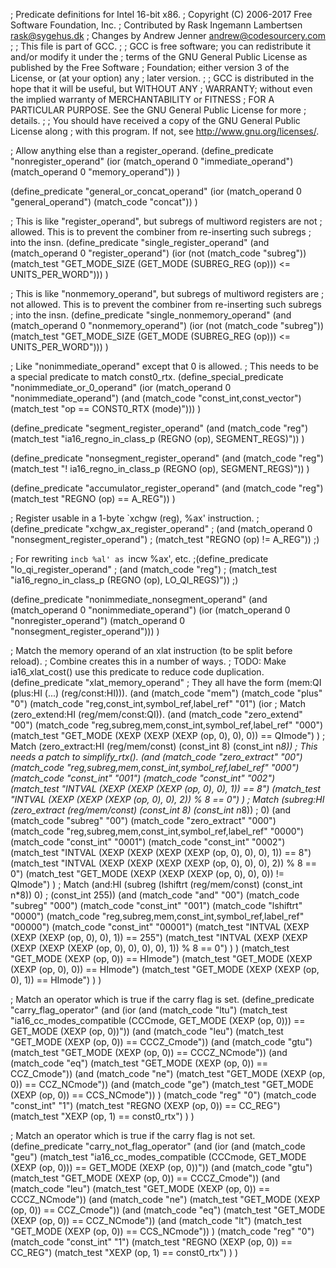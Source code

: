 ;  Predicate definitions for Intel 16-bit x86.
;  Copyright (C) 2006-2017 Free Software Foundation, Inc.
;  Contributed by Rask Ingemann Lambertsen <rask@sygehus.dk>
;  Changes by Andrew Jenner <andrew@codesourcery.com>
;
;  This file is part of GCC.
;
;  GCC is free software; you can redistribute it and/or modify it under the
;  terms of the GNU General Public License as published by the Free Software
;  Foundation; either version 3 of the License, or (at your option) any
;  later version.
;
;  GCC is distributed in the hope that it will be useful, but WITHOUT ANY
;  WARRANTY; without even the implied warranty of MERCHANTABILITY or FITNESS
;  FOR A PARTICULAR PURPOSE.  See the GNU General Public License for more
;  details.
;
;  You should have received a copy of the GNU General Public License along
;  with this program.  If not, see <http://www.gnu.org/licenses/>.

; Allow anything else than a register_operand.
(define_predicate "nonregister_operand"
   (ior (match_operand 0 "immediate_operand")
	(match_operand 0 "memory_operand"))
)

(define_predicate "general_or_concat_operand"
   (ior (match_operand 0 "general_operand")
	(match_code "concat"))
)

; This is like "register_operand", but subregs of multiword registers are not
; allowed. This is to prevent the combiner from re-inserting such subregs
; into the insn.
(define_predicate "single_register_operand"
   (and (match_operand 0 "register_operand")
	(ior (not (match_code "subreg"))
	     (match_test "GET_MODE_SIZE (GET_MODE (SUBREG_REG (op))) <= UNITS_PER_WORD")))
)

; This is like "nonmemory_operand", but subregs of multiword registers are
; not allowed. This is to prevent the combiner from re-inserting such subregs
; into the insn.
(define_predicate "single_nonmemory_operand"
   (and (match_operand 0 "nonmemory_operand")
	(ior (not (match_code "subreg"))
	     (match_test "GET_MODE_SIZE (GET_MODE (SUBREG_REG (op))) <= UNITS_PER_WORD")))
)

; Like "nonimmediate_operand" except that 0 is allowed.
; This needs to be a special predicate to match const0_rtx.
(define_special_predicate "nonimmediate_or_0_operand"
   (ior (match_operand 0 "nonimmediate_operand")
	(and (match_code "const_int,const_vector")
	     (match_test "op == CONST0_RTX (mode)")))
)

(define_predicate "segment_register_operand"
   (and (match_code "reg")
	(match_test "ia16_regno_in_class_p (REGNO (op), SEGMENT_REGS)"))
)

(define_predicate "nonsegment_register_operand"
   (and (match_code "reg")
	(match_test "! ia16_regno_in_class_p (REGNO (op), SEGMENT_REGS)"))
)

(define_predicate "accumulator_register_operand"
   (and (match_code "reg")
	(match_test "REGNO (op) == A_REG"))
)

; Register usable in a 1-byte `xchgw (reg), %ax' instruction.
;(define_predicate "xchgw_ax_register_operand"
;   (and (match_operand 0 "nonsegment_register_operand")
;	(match_test "REGNO (op) != A_REG"))
;)

; For rewriting `incb %al' as `incw %ax', etc.
;(define_predicate "lo_qi_register_operand"
;   (and (match_code "reg")
;	(match_test "ia16_regno_in_class_p (REGNO (op), LO_QI_REGS)"))
;)

(define_predicate "nonimmediate_nonsegment_operand"
    (and (match_operand 0 "nonimmediate_operand")
	 (ior (match_operand 0 "nonregister_operand")
	      (match_operand 0 "nonsegment_register_operand")))
)

; Match the memory operand of an xlat instruction (to be split before reload).
; Combine creates this in a number of ways.
; TODO: Make ia16_xlat_cost() use this predicate to reduce code duplication.
(define_predicate "xlat_memory_operand"
; They all have the form (mem:QI (plus:HI (...) (reg/const:HI))).
  (and
    (match_code "mem")
    (match_code "plus" "0")
    (match_code "reg,const_int,symbol_ref,label_ref" "01")
    (ior
; Match (zero_extend:HI (reg/mem/const:QI)).
      (and
	(match_code "zero_extend" "00")
	(match_code "reg,subreg,mem,const_int,symbol_ref,label_ref" "000")
	(match_test "GET_MODE (XEXP (XEXP (XEXP (op, 0), 0), 0)) == QImode")
      )
; Match (zero_extract:HI (reg/mem/const) (const_int 8) (const_int n*8))
; This needs a patch to simplify_rtx().
      (and
	(match_code "zero_extract" "00")
	(match_code "reg,subreg,mem,const_int,symbol_ref,label_ref" "000")
	(match_code "const_int" "001")
	(match_code "const_int" "002")
	(match_test "INTVAL (XEXP (XEXP (XEXP (op, 0), 0), 1)) == 8")
	(match_test "INTVAL (XEXP (XEXP (XEXP (op, 0), 0), 2)) % 8 == 0")
      )
; Match (subreg:HI (zero_extract (reg/mem/const) (const_int 8) (const_int n*8))
;	 0)
      (and
	(match_code "subreg" "00")
	(match_code "zero_extract" "000")
	(match_code "reg,subreg,mem,const_int,symbol_ref,label_ref" "0000")
	(match_code "const_int" "0001")
	(match_code "const_int" "0002")
	(match_test "INTVAL (XEXP (XEXP (XEXP (XEXP (op, 0), 0), 0), 1)) == 8")
	(match_test "INTVAL (XEXP (XEXP (XEXP (XEXP (op, 0), 0), 0), 2)) % 8 == 0")
	(match_test "GET_MODE (XEXP (XEXP (XEXP (op, 0), 0), 0)) != QImode")
      )
; Match (and:HI (subreg (lshiftrt (reg/mem/const) (const_int n*8)) 0)
;		(const_int 255))
      (and
	(match_code "and" "00")
	(match_code "subreg" "000")
	(match_code "const_int" "001")
	(match_code "lshiftrt" "0000")
	(match_code "reg,subreg,mem,const_int,symbol_ref,label_ref" "00000")
	(match_code "const_int" "00001")
	(match_test "INTVAL (XEXP (XEXP (XEXP (op, 0), 0), 1)) == 255")
	(match_test "INTVAL (XEXP (XEXP (XEXP (XEXP (XEXP (op, 0), 0), 0), 0), 1)) % 8 == 0")
      )
    )
    (match_test "GET_MODE (XEXP (op, 0)) == HImode")
    (match_test "GET_MODE (XEXP (XEXP (op, 0), 0)) == HImode")
    (match_test "GET_MODE (XEXP (XEXP (op, 0), 1)) == HImode")
  )
)

; Match an operator which is true if the carry flag is set.
(define_predicate "carry_flag_operator"
   (and (ior
	   (and (match_code "ltu")
		(match_test "ia16_cc_modes_compatible (CCCmode, GET_MODE (XEXP (op, 0))) == GET_MODE (XEXP (op, 0))"))
	   (and (match_code "leu")
		(match_test "GET_MODE (XEXP (op, 0)) == CCCZ_Cmode"))
	   (and (match_code "gtu")
		(match_test "GET_MODE (XEXP (op, 0)) == CCCZ_NCmode"))
	   (and (match_code "eq")
		(match_test "GET_MODE (XEXP (op, 0)) == CCZ_Cmode"))
	   (and (match_code "ne")
		(match_test "GET_MODE (XEXP (op, 0)) == CCZ_NCmode"))
	   (and (match_code "ge")
		(match_test "GET_MODE (XEXP (op, 0)) == CCS_NCmode"))
	)
	(match_code "reg" "0")
	(match_code "const_int" "1")
	(match_test "REGNO (XEXP (op, 0)) == CC_REG")
	(match_test "XEXP (op, 1) == const0_rtx")
   )
)

; Match an operator which is true if the carry flag is not set.
(define_predicate "carry_not_flag_operator"
   (and (ior
	   (and (match_code "geu")
		(match_test "ia16_cc_modes_compatible (CCCmode, GET_MODE (XEXP (op, 0))) == GET_MODE (XEXP (op, 0))"))
	   (and (match_code "gtu")
		(match_test "GET_MODE (XEXP (op, 0)) == CCCZ_Cmode"))
	   (and (match_code "leu")
		(match_test "GET_MODE (XEXP (op, 0)) == CCCZ_NCmode"))
	   (and (match_code "ne")
		(match_test "GET_MODE (XEXP (op, 0)) == CCZ_Cmode"))
	   (and (match_code "eq")
		(match_test "GET_MODE (XEXP (op, 0)) == CCZ_NCmode"))
	   (and (match_code "lt")
		(match_test "GET_MODE (XEXP (op, 0)) == CCS_NCmode"))
	)
	(match_code "reg" "0")
	(match_code "const_int" "1")
	(match_test "REGNO (XEXP (op, 0)) == CC_REG")
	(match_test "XEXP (op, 1) == const0_rtx")
   )
)
